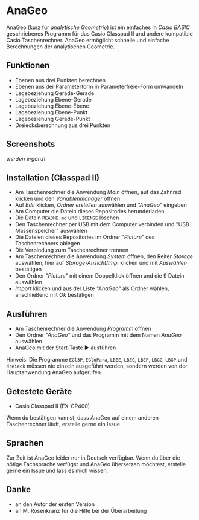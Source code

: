 AnaGeo
======
AnaGeo (kurz für *analytische Geometrie*) ist ein einfaches in *Casio BASIC* geschriebenes Programm für das Casio Classpad II und andere kompatible Casio Taschenrechner. AnaGeo ermöglicht schnelle und einfache Berechnungen der analytischen Geometrie.
## Funktionen ##
* Ebenen aus drei Punkten berechnen
* Ebenen aus der Parameterform in Parameterfreie-Form umwandeln
* Lagebeziehung Gerade-Gerade
* Lagebeziehung Ebene-Gerade
* Lagebeziehung Ebene-Ebene
* Lagebeziehung Ebene-Punkt
* Lagebeziehung Gerade-Punkt
* Dreiecksberechnung aus drei Punkten

## Screenshots ##
*werden ergänzt*

## Installation (Classpad II) ##
* Am Taschenrechner die Anwendung *Main* öffnen, auf das Zahnrad klicken und den *Variablenmanager* öffnen
* Auf *Edit* klicken, *Ordner erstellen* auswählen und *"AnaGeo"* eingeben
* Am Computer die Datein dieses Repositories herunderladen 
* Die Datein `README.md` und `LICENSE` löschen
* Den Taschenrechner per USB mit dem Computer verbinden und "USB Massenspeicher" auswählen
* Die Dateien dieses Repositories im Ordner *"Picture"* des Taschenrechners ablegen
* Die Verbindung zum Taschenrechner trennen
* Am Taschenrechner die Anwendung *System* öffnen, den Reiter *Storage* auswählen, hier auf *Storage-Ansicht/Imp.* klicken und mit *Auswählen* bestätigen
* Den Ordner *"Picture"* mit einem Doppelklick öffnen und die 9 Datein auswählen
* *Import* klicken und aus der Liste *"AnaGeo"* als Ordner wählen, anschließend mit *Ok* bestätigen

## Ausführen ##
* Am Taschenrechner die Anwendung *Programm* öffnen
* Den Ordner *"AnaGeo"* und das Programm mit dem Namen *AnaGeo* auswählen
* AnaGeo mit der Start-Taste ▶ ausführen

Hinweis: Die Programme `EGl3P`, `EGloPara`, `LBEE`, `LBEG`, `LBEP`, `LBGG`, `LBGP` und `dreieck` müssen nie einzeln ausgeführt werden, sondern werden von der Hauptanwendung AnaGeo aufgerufen.

## Getestete Geräte ##
* Casio Classpad II (FX-CP400)

Wenn du bestätigen kannst, dass AnaGeo auf einem anderen Taschenrechner läuft, erstelle gerne ein Issue.

## Sprachen ##
Zur Zeit ist AnaGeo leider nur in Deutsch verfügbar. Wenn du über die nötige Fachsprache verfügst und AnaGeo übersetzen möchtest, erstelle gerne ein Issue und lass es mich wissen.

## Danke ##
* an den Autor der ersten Version
* an M. Rosenkranz für die Hilfe bei der Überarbeitung


